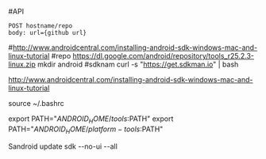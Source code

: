 #API

    POST hostname/repo
    body: url={github url}

#http://www.androidcentral.com/installing-android-sdk-windows-mac-and-linux-tutorial
#repo
https://dl.google.com/android/repository/tools_r25.2.3-linux.zip
mkdir android
#sdknam
curl -s "https://get.sdkman.io" | bash

http://www.androidcentral.com/installing-android-sdk-windows-mac-and-linux-tutorial

source ~/.bashrc

export PATH="$ANDROID_HOME/tools:$PATH"
export PATH="$ANDROID_HOME/platform-tools:$PATH"

Sandroid update sdk --no-ui --all


